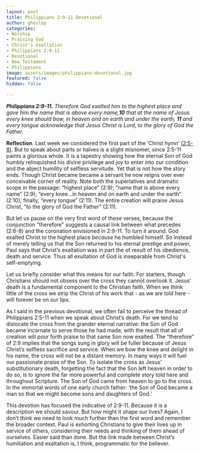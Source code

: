 ```yaml
---
layout: post
title: Philippians 2:9-11 Devotional
author: gheslop
categories:
- Worship
- Praising God
- Christ's exaltation
- Philippians 2:9-11
- Devotional
- New Testament
- Philippians
image: assets/images/philippians-devotional.jpg
featured: false
hidden: false

---
```

**_Philippians 2:9-11._** _Therefore God exalted him to the highest place and gave him the name that is above every name,**10** that at the name of Jesus every knee should bow, in heaven and on earth and under the earth, **11** and every tongue acknowledge that Jesus Christ is Lord, to the glory of God the Father._

**Reflection**. Last week we considered the first part of the ‘Christ hymn’ [(2:5-8)](https://rekindle.co.za/content/2020-08-04-philippians-2-5-8-devotional "Philippians 2:5-8"). But to speak about parts or halves is a slight misnomer, since 2:5-11 paints a glorious whole. It is a tapestry showing how the eternal Son of God humbly relinquished his divine privilege and joy to enter into our condition and the abject humility of selfless servitude. Yet that is not how the story ends. Though Christ became became a servant he now reigns over ever conceivable corner of reality. Note both the superlatives and dramatic scope in the passage: “highest place” (2:9); “name that is above every name” (2:9); “every knee…in heaven and on earth and under the earth” (2:10); finally, “every tongue” (2:11). The entire creation will praise Jesus Christ, “to the glory of God the Father” (2:11).

But let us pause on the very first word of these verses, because the conjunction "therefore" suggests a causal link between what precedes (2:6-8) and the coronation envisioned in 2:9-11. To turn it around: God exalted Christ to the highest place _because_ he humbled himself. So instead of merely telling us that the Son returned to his eternal prestige and power, Paul says that Christ’s exaltation was in part the of result of his obedience, death and service. Thus all exultation of God is inseparable from Christ's self-emptying.

Let us briefly consider what this means for our faith. For starters, though Christians should not obsess over the cross they cannot overlook it. Jesus’ death is a fundamental component to the Christian faith. When we think little of the cross we strip the Christ of his work that - as we are told here - will forever be on our lips.

As I said in the previous devotional, we often fail to perceive the thread of Philippians 2:5-11 when we speak about Christ’s death. For we tend to dislocate the cross from the grander eternal narrative: the Son of God became incarnate to serve those he had made, with the result that all of creation will pour forth praise to that same Son now exalted. The “therefore” of 2:9 implies that the songs sung in glory will be fuller because of Jesus Christ’s selfless sacrifice and service. When we bow the knee and delight in his name, the cross will not be a distant memory. In many ways it will fuel our passionate praise of the Son. To isolate the cross as Jesus’ substitutionary death, forgetting the fact that the Son left heaven in order to do so, is to ignore the far more powerful and complete story told here and throughout Scripture. The Son of God came from heaven to go to the cross. In the immortal words of one early church father: ‘the Son of God became a man so that we might become sons and daughters of God.’

This devotion has focused the indicative of 2:9-11. Because it is a description we should savour. But how might it shape our lives? Again, I don’t think we need to look much further than the first word and remember the broader context. Paul is exhorting Christians to give their lives up in service of others, considering their needs and thinking of them ahead of ourselves. Easier said than done. But the link made between Christ’s humiliation and exaltation is, I think, programmatic for the believer.